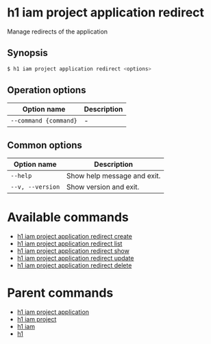 
# h1 iam project application redirect

Manage redirects of the application

## Synopsis

```bash
$ h1 iam project application redirect <options>
```

## Operation options

| Option name               | Description |
| ------------------------- | ----------- |
| ```--command {command}``` | -           |

## Common options

| Option name          | Description                 |
| -------------------- | --------------------------- |
| ```--help```         | Show help message and exit. |
| ```--v, --version``` | Show version and exit.      |

# Available commands

* [h1 iam project application redirect create](./create/README.md)
* [h1 iam project application redirect list](./list/README.md)
* [h1 iam project application redirect show](./show/README.md)
* [h1 iam project application redirect update](./update/README.md)
* [h1 iam project application redirect delete](./delete/README.md)

# Parent commands

* [h1 iam project application](./../README.md)
* [h1 iam project](./../../README.md)
* [h1 iam](./../../../README.md)
* [h1](./../../../../README.md)
